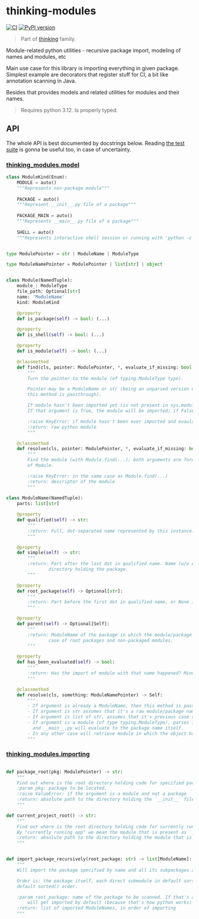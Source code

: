 # thinking-modules

[![CI](https://github.com/FilipMalczak/thinking-modules/actions/workflows/ci.yml/badge.svg)](https://github.com/FilipMalczak/thinking-modules/actions/workflows/ci.yml)
[![PyPI version](https://badge.fury.io/py/thinking-modules.svg)](https://badge.fury.io/py/thinking-modules)

> Part of [thinking](https://github.com/search?q=owner%3AFilipMalczak+thinking&type=repositories) family.

Module-related python utilities - recursive package import, modeling of names and modules, etc

Main use case for this library is importing everything in given package. Simplest example are
decorators that register stuff for CI, a bit like annotation scanning in Java.

Besides that provides models and related utilities for modules and their names.

> Requires python 3.12. Is properly typed.  

## API

The whole API is best documented by docstrings below. 
Reading [the test suite](./test/test_recursive_import_from_root.py) is gonna be useful too, in case of uncertainty.

### [thinking_modules.model](./thinking_modules/model.py)

```python
class ModuleKind(Enum):
    MODULE = auto()
    """Represents non-package module"""
    
    PACKAGE = auto()
    """Represent __init__.py file of a package"""
    
    PACKAGE_MAIN = auto()
    """Represents __main__.py file of a package"""
    
    SHELL = auto()
    """Represents interactive shell session or running with 'python -c ...'"""


type ModulePointer = str | ModuleName | ModuleType

type ModuleNamePointer = ModulePointer | list[str] | object


class Module(NamedTuple):
    module_: ModuleType
    file_path: Optional[str]
    name: 'ModuleName'
    kind: ModuleKind

    @property
    def is_package(self) -> bool: (...)

    @property
    def is_shell(self) -> bool: (...)

    @property
    def is_module(self) -> bool: (...)

    @classmethod
    def find(cls, pointer: ModulePointer, *, evaluate_if_missing: bool = True) -> ModuleType: 
        """
        Turn the pointer to the module (of typing.ModuleType type).

        Pointer may be a ModuleName or str (being an unparsed version of module name) or module itself (in which case
        this method is passthrough).

        If module hasn't been imported yet (is not present in sys.modules), behaviour depends on evaluate_if_missing.
        If that argument is True, the module will be imported; if False, KeyError will be raised.

        :raise KeyError: if module hasn't been ever imported and evaulate_if_missing is False.
        :return: raw python module
        """

    @classmethod
    def resolve(cls, pointer: ModulePointer, *, evaluate_if_missing: bool = True) -> Self:
        """
        Find the module (with Module.find(...); both arguments are forwarded there) and describe it to obtain an instance
        of Module.

        :raise KeyError: in the same case as Module.find(...)
        :return: descriptor of the module
        """
        
class ModuleName(NamedTuple):
    parts: list[str]

    @property
    def qualified(self) -> str:
        """
        :return: Full, dot-separated name represented by this instance.
        """

    @property
    def simple(self) -> str:
        """
        :return: Part after the last dot in qualified name. Name (w/o extension) of the file holding the module or
                directory holding the package.
        """

    @property
    def root_package(self) -> Optional[str]:
        """
        :return: Part before the first dot in qualified name, or None in case of a module lying outside of package.
        """

    @property
    def parent(self) -> Optional[Self]:
        """
        :return: ModuleName of the package in which the module/package named with this instance resides in, or None in
                case of root packages and non-packaged modules.
        """

    @property
    def has_been_evaluated(self) -> bool:
        """
        :return: Has the import of module with that name happened? Mind you that pkg.__main__ is represented as name pkg.
        """

    @classmethod
    def resolve(cls, something: ModuleNamePointer) -> Self:
        """
        - If argument is already a ModuleName, then this method is pass-through.
        - If argument is str assumes that it's a raw module/package name.
        - If argument is list of str, assumes that it's previous case split over dot.
        - If argument is a module (of type typing.ModuleType), parses its name. In case of packages, both __init__.py
          and __main__.py will evaluate to the package name itself.
        - In any other case will retrieve module in which the object has been defined and parse it.
        """


```

### [thinking_modules.importing](./thinking_modules/importing.py)

```python

def package_root(pkg: ModulePointer) -> str:
    """
    Find out where is the root directory holding code for specified package.
    :param pkg: package to be located.
    :raise ValueError: if the argument is a module and not a package
    :return: absolute path to the directory holding the `__init__` file of the package
    """

def current_project_root() -> str:
    """
    Find out where is the root directory holding code for currently running app.
    By "currently running app" we mean the module that is present as `__main__`.
    :return: absolute path to the directory holding the module that is `__main__`
    """


def import_package_recursively(root_package: str) -> list[ModuleName]:
    """
    Will import the package specified by name and all its subpackages and submodules recursively.

    Order is: the package itself, each direct submodule in default sorted() order, then recurse into subpackages in
    default sorted() order.

    :param root_package: name of the package to be scanned. If that's already a subpackage, its parent packages
        will get imported by default (because that's how python works)
    :return: list of imported ModuleNames, in order of importing
    """
```